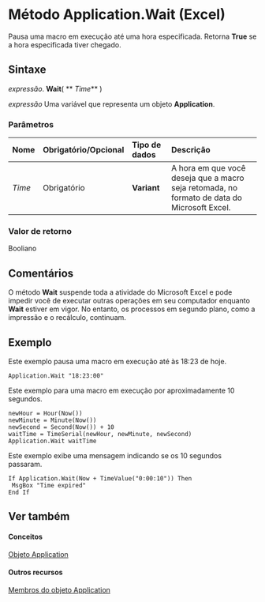 
# Método Application.Wait (Excel)

Pausa uma macro em execução até uma hora especificada. Retorna  **True** se a hora especificada tiver chegado.


## Sintaxe

 _expressão_. **Wait**( ** _Time_** )

 _expressão_ Uma variável que representa um objeto **Application**.


### Parâmetros



|**Nome**|**Obrigatório/Opcional**|**Tipo de dados**|**Descrição**|
|:-----|:-----|:-----|:-----|
| _Time_|Obrigatório|**Variant**|A hora em que você deseja que a macro seja retomada, no formato de data do Microsoft Excel.|

### Valor de retorno

Booliano


## Comentários

O método  **Wait** suspende toda a atividade do Microsoft Excel e pode impedir você de executar outras operações em seu computador enquanto **Wait** estiver em vigor. No entanto, os processos em segundo plano, como a impressão e o recálculo, continuam.


## Exemplo

Este exemplo pausa uma macro em execução até às 18:23 de hoje.


```
Application.Wait "18:23:00"
```

Este exemplo para uma macro em execução por aproximadamente 10 segundos.




```
newHour = Hour(Now()) 
newMinute = Minute(Now()) 
newSecond = Second(Now()) + 10 
waitTime = TimeSerial(newHour, newMinute, newSecond) 
Application.Wait waitTime
```

Este exemplo exibe uma mensagem indicando se os 10 segundos passaram.




```
If Application.Wait(Now + TimeValue("0:00:10")) Then 
 MsgBox "Time expired" 
End If
```


## Ver também


#### Conceitos


[Objeto Application](19b73597-5cf9-4f56-8227-b5211f657f6f.md)
#### Outros recursos


[Membros do objeto Application](4cb9ca42-8d07-cc9c-2d80-4eb9a5921e1e.md)